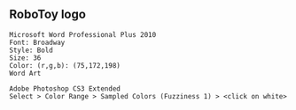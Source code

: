 ## RoboToy logo

	Microsoft Word Professional Plus 2010
	Font: Broadway
	Style: Bold
	Size: 36
	Color: (r,g,b): (75,172,198)
	Word Art

	Adobe Photoshop CS3 Extended
	Select > Color Range > Sampled Colors (Fuzziness 1) > <click on white>
